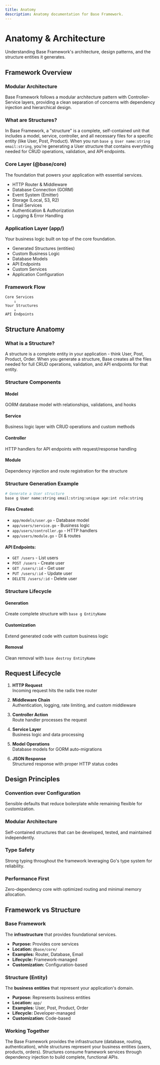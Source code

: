 ```yaml
---
title: Anatomy
description: Anatomy documentation for Base Framework.
---
```


# Anatomy & Architecture

Understanding Base Framework's architecture, design patterns, and the structure entities it generates.

## Framework Overview

### Modular Architecture

Base Framework follows a modular architecture pattern with Controller-Service layers, providing a clean separation of concerns with dependency injection and hierarchical design.

### What are Structures?

In Base Framework, a "structure" is a complete, self-contained unit that includes a model, service, controller, and all necessary files for a specific entity (like User, Post, Product). When you run `base g User name:string email:string`, you're generating a User structure that contains everything needed for CRUD operations, validation, and API endpoints.
### Core Layer (@base/core)

The foundation that powers your application with essential services.

- HTTP Router & Middleware
- Database Connection (GORM)
- Event System (Emitter)
- Storage (Local, S3, R2)
- Email Services
- Authentication & Authorization
- Logging & Error Handling

### Application Layer (app/)

Your business logic built on top of the core foundation.

- Generated Structures (entities)
- Custom Business Logic
- Database Models
- API Endpoints
- Custom Services
- Application Configuration

### Framework Flow

```
Core Services
    ↓
Your Structures
    ↓
API Endpoints
```
## Structure Anatomy

### What is a Structure?

A structure is a complete entity in your application - think User, Post, Product, Order. When you generate a structure, Base creates all the files needed for full CRUD operations, validation, and API endpoints for that entity.

### Structure Components

#### Model
GORM database model with relationships, validations, and hooks

#### Service
Business logic layer with CRUD operations and custom methods

#### Controller
HTTP handlers for API endpoints with request/response handling

#### Module
Dependency injection and route registration for the structure
### Structure Generation Example

```bash
# Generate a User structure
base g User name:string email:string:unique age:int role:string
```

#### Files Created:
- `app/models/user.go` - Database model
- `app/users/service.go` - Business logic
- `app/users/controller.go` - HTTP handlers
- `app/users/module.go` - DI & routes

#### API Endpoints:
- `GET /users` - List users
- `POST /users` - Create user
- `GET /users/:id` - Get user
- `PUT /users/:id` - Update user
- `DELETE /users/:id` - Delete user
### Structure Lifecycle

#### Generation
Create complete structure with `base g EntityName`

#### Customization
Extend generated code with custom business logic

#### Removal
Clean removal with `base destroy EntityName`
## Request Lifecycle

1. **HTTP Request**  
   Incoming request hits the radix tree router

2. **Middleware Chain**  
   Authentication, logging, rate limiting, and custom middleware

3. **Controller Action**  
   Route handler processes the request

4. **Service Layer**  
   Business logic and data processing

5. **Model Operations**  
   Database models for GORM auto-migrations

6. **JSON Response**  
   Structured response with proper HTTP status codes
## Design Principles

### Convention over Configuration
Sensible defaults that reduce boilerplate while remaining flexible for customization.

### Modular Architecture
Self-contained structures that can be developed, tested, and maintained independently.

### Type Safety
Strong typing throughout the framework leveraging Go's type system for reliability.

### Performance First
Zero-dependency core with optimized routing and minimal memory allocation.
## Framework vs Structure

### Base Framework
The **infrastructure** that provides foundational services.

- **Purpose:** Provides core services
- **Location:** `@base/core/`
- **Examples:** Router, Database, Email
- **Lifecycle:** Framework-managed
- **Customization:** Configuration-based

### Structure (Entity)
The **business entities** that represent your application's domain.

- **Purpose:** Represents business entities
- **Location:** `app/`
- **Examples:** User, Post, Product, Order
- **Lifecycle:** Developer-managed
- **Customization:** Code-based

### Working Together

The Base Framework provides the infrastructure (database, routing, authentication), while structures represent your business entities (users, products, orders). Structures consume framework services through dependency injection to build complete, functional APIs.